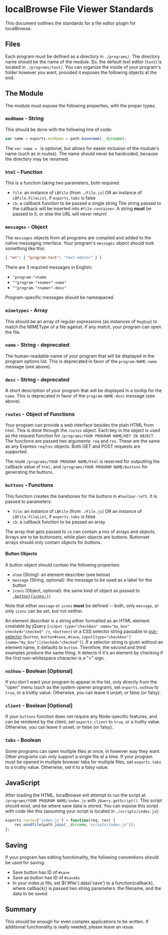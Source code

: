 # localBrowse File Viewer Standards
This document outlines the standards for a file editor plugin for localBrowse.

## Files
Each program must be defined as a directory in `./programs/`. The directory name should be the name of the module. So, the default text editor (`text`) is located in `./programs/text/`. You can organize the inside of your program's folder however you want, provided it exposes the following objects at the end.

## The Module
The module must expose the following properties, with the proper types.

### `modName` - String
This should be done with the following line of code:
```javascript
var name = exports.modName = path.basename(__dirname);
```
The `var name = ` is optional, but allows for easier inclusion of the module's name (such as in routes). The name should never be hardcoded, because the directory may be renamed.

### `html` - Function
This is a function taking two parameters, both required:
* `file`: an instance of `LBFile` (from `./File.js`) OR an instance of `LBFile.FileList`, if `exports.tabs` is false
* `cb`: a callback function to be passed a single string
The string passed to the callback will be inserted into `#file-container`. A string **must** be passed to it, or else the URL will never return!

### `messages` - Object
The `messages` objects from all programs are compiled and added to the native messaging interface. Your program's `messages` object should look something like this:
```json
{ "en": { "program-text": "text editor" } }
```
There are 3 required messages in English:
* `"program-"+name`
* `""program-"+name+"-name"`
* `""program-"+name+"-desc"`

Program-specific messages should be namespaced.

### `mimetypes` - Array
This should be an array of regular expressions (as instances of `RegExp`) to match the MIMEType of a file against. If any match, your program can open the file.

### `name` - String - **deprecated**
The human-readable-name of your program that will be displayed in the program options list. This is deprecated in favor of the `program-NAME-name` message (see above).

### `desc` - String - **deprecated**
A short description of your program that will be displayed in a tooltip for the `name`. This is deprecated in favor of the `program-NAME-desc` message (see above).

### `routes` - Object of Functions
Your program can provide a web interface besides the plain HTML from `html`. This is done through the `routes` object. Each key in the object is used as the request function for `/programs/YOUR PROGRAM NAME/KEY IN OBJECT`. The functions are passed two arguments: `req` and `res`. These are the same as any Express `req`/`res` objects. Both GET and POST requests are supported.

The route `/programs/YOUR PROGRAM NAME/html` is reserved for outputting the callback value of `html`, and `/programs/YOUR PROGRAM NAME/buttons` for generating the buttons.

### `buttons` - Functions
This function creates the barebones for the buttons in `#toolbar-left`. It is passed to parameters:
* `file`: an instance of `LBFile` (from `./File.js`) OR an instance of `LBFile.FileList`, if `exports.tabs` is false
* `cb`: a callback function to be passed an array

The array that gets passed to `cb` can contain a mix of arrays and objects. Arrays are to be buttonsets, while plain objects are buttons. Buttonset arrays should only contain objects for buttons.

#### Button Objects
A button object should contain the following properties:
* `elem` (String): an element describer (see below)
* `message` (String, optional): the message to be used as a label for the button
* `icons` (Object, optional): the same kind of object as passed to [`.button({icons:})`](http://api.jqueryui.com/button/#option-icons)

Note that either `message` or `icons` **must** be defined -- both, only `message`, or only `icons` can be set, but not neither.

An element describer is a string either formatted as an HTML element creatable by jQuery (`<input type="checkbox" name="my_box" checked="checked" />`, `<button>`) or a CSS selector string passable to [put-selector](https://npmjs.org/package/put-selector) (`button`, `button#save`, `#save`, `input[type="checkbox"][name="my_box"][checked="checked"]`). If a selector string is given without an element name, it defaults to `button`. Therefore, the second and third examples produce the same thing. It detects if it's an element by checking if the first non-whitespace character is a "<" sign.

### `noShow` - Boolean [Optional]
If you don't want your program to appear in the list, only directly from the "open" menu (such as the system opener program), set `exports.noShow` to `true`, or a truthy value. Otherwise, you can leave it unset, or false (or falsy).

### `client` - Boolean [Optional]
If your `buttons` function does not require any Node-specific features, and can be rendered by the client, set `exports.client` to `true`, or a truthy value. Otherwise, you can leave it unset, or false (or falsy).

### `tabs` - Boolean
Some programs can open multiple files at once, in however way they want. Other programs can only support a single file at a time. If your program must be opened in multiple browser tabs for multiple files, set `exports.tabs` to a truthy value. Otherwise, set it to a falsy value.

## JavaScript
After loading the HTML, localBrowse will attempt to run the script at `/programs/YOUR PROGRAM NAME/index.js` with `jQuery.getScript()`. This script should exist, and be where save data is stored. You can expose this script with code like this (assuming your script is located in `./scripts/index.js`):
```javascript
exports.routes['index.js'] = function(req, res) {
	res.sendfile(path.join(__dirname,'scripts/index.js'));
};
```

## Saving
If your program has editing functionality, the following conventions should be used for saving:
* Save button has ID of `#save`
* Save as button has ID of `#saveAs`
* In your index.js file, set $('#file').data('save') to a function(callback), where callback() is passed two string parameters: the filename, and the data to be saved

## Summary
This should be enough for even complex applications to be written. If additional functionality is really needed, please leave an issue.